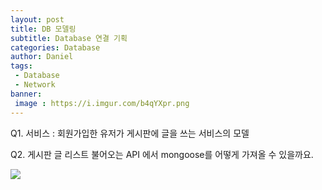 ```yaml
---
layout: post
title: DB 모델링
subtitle: Database 연결 기획
categories: Database
author: Daniel
tags: 
 - Database
 - Network
banner:
 image : https://i.imgur.com/b4qYXpr.png
---
```


Q1. 서비스 : 회원가입한 유저가 게시판에 글을 쓰는 서비스의 모델

Q2. 게시판 글 리스트 불어오는 API 에서 mongoose를 어떻게 가져올 수 있을까요.

![](https://i.imgur.com/b4qYXpr.png)